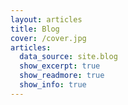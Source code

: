 ```yaml
---
layout: articles
title: Blog
cover: /cover.jpg
articles:
  data_source: site.blog
  show_excerpt: true
  show_readmore: true
  show_info: true
---
```





